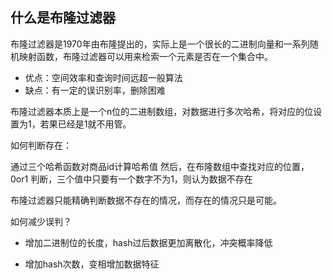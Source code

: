 ## 什么是布隆过滤器

布隆过滤器是1970年由布隆提出的，实际上是一个很长的二进制向量和一系列随机映射函数，布隆过滤器可以用来检索一个元素是否在一个集合中。

- 优点：空间效率和查询时间远超一般算法
- 缺点：有一定的误识别率，删除困难


布隆过滤器本质上是一个n位的二进制数组，对数据进行多次哈希，将对应的位设置为1，若果已经是1就不用管。

如何判断存在：

通过三个哈希函数对商品id计算哈希值
然后，在布隆数组中查找对应的位置，0or1
判断，三个值中只要有一个数字不为1，则认为数据不存在



布隆过滤器只能精确判断数据不存在的情况，而存在的情况只是可能。



如何减少误判？

- 增加二进制位的长度，hash过后数据更加离散化，冲突概率降低

- 增加hash次数，变相增加数据特征
